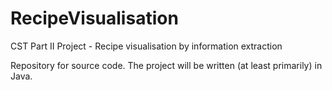 # RecipeVisualisation
CST Part II Project - Recipe visualisation by information extraction

Repository for source code. The project will be written (at least primarily) in Java.
